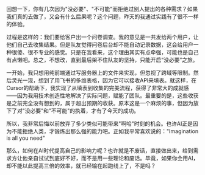 回想一下，你有几次因为"没必要"、"不可能"而拒绝过别人提出的各种需求？如果我们真的去做了，又会有什么后果呢？这个问题，昨天的我通过实践有了很不一样的体验。

过程是这样的：我们要给客户出一个问卷调查。我的意见是一共发给两个用户，让他们自己去收集结果。但是队友觉得问卷后台却不能自动记录数据，这会给用户一种很傻、很不专业的感觉。只是在我看来，这个理由其实有点牵强，可能也是自己有点懒吧。总之，不想改，直到最后架不住队友的坚持，只能开启“没必要”之旅。

一开始，我只想用纯前端通过写服务器上的文件来实现，但忽视了跨域等限制。然后灵光一现，想到了用飞书的多维表格，因为它可以接收API来填表。就这样，在Cursor的帮助下，我实现了从填表到收集的完美流程，获得了非常大的成就感——因为我用技术创造性地解决了实际问题，赋能了团队。最重要的是，这些收获是之前完全没有想到的，属于超出预期的收获。原本这是一个麻烦的事，但因为放下了对"没必要"和"不可能"的执着，才有了今天的成功。

所以，我非常后悔以前放弃了多少类似可能带来"啊哈"时刻的机会。也许AI正是因为不能拒绝人类，才锻炼出那么强的能力吧。正如我平常喜欢说的："Imagination is all you need"

那么，如何在AI时代提高自己的影响力呢？也许就是不废话，直接做出来，给到需求方让他亲自试试到底好不好，而不是用一些理论和废话。毕竟，如果你会用AI，却不能以此提高三倍的效率，就已经输在起跑线上了，不是吗？